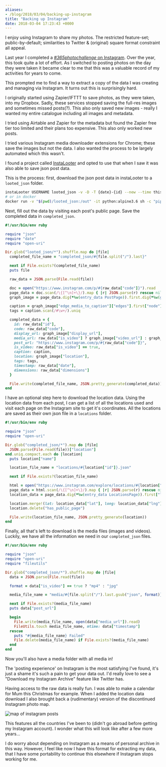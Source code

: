 ```yaml
---
aliases:
- /blog/2018/03/04/backing-up-instagram
title: "Backing up Instagram"
date: 2018-03-04 17:23:43 +0000
---
```


I enjoy using Instagram to share my photos. The restricted feature-set;
public-by-default; similarities to Twitter & (original) square format
constraint all appeal.

Last year I completed a [_#365photochallenge_ on
Instagram](https://www.instagram.com/p/BdX-nBXnuks/). Over the year, this took
quite a lot of effort. As I switched to posting photos on the day they were
taken it became clear to me that this was a valuable record of my activities
for years to come.

This prompted me to find a way to extract a copy of the data I was creating and
managing via Instagram. It turns out this is surprisingly hard.

I originally started using Zapier/IFTTT to save photos, as they were taken,
into my Dropbox. Sadly, these services stopped saving the full-res images and
sometimes missed posts(?). This also only saved new images - really I wanted my
entire catalogue including all images and metadata.

I tried using Airtable and Zapier for the metadata but found the Zapier free
tier too limited and their plans too expensive. This also only worked new
posts.

I tried various Instagram media downloader extensions for Chrome; these save
the images but not the data. I also wanted the process to be largely automated
which this wasn't.

I found a project called [InstaLooter](https://github.com/althonos/InstaLooter)
and opted to use that when I saw it was also able to save json post data.

This is the process: first, download the json post data in instaLooter to a
`looted_json` folder.

```bash
instaLooter USERNAME looted_json -v -D -T {date}-{id} --new --time thisyear
# or in docker
docker run -v "$(pwd)/looted_json:/out" -it python:alpine3.6 sh -c "pip install instaLooter && ls /out && instaLooter USERNAME /out -v -D -T {date}-{id} --new --time thisyear"
```

Next, fill out the data by visiting each post's public page. Save the completed
data in `completed_json`.

```ruby
#!/usr/bin/env ruby

require "json"
require "date"
require "open-uri"

Dir.glob("looted_json/*").shuffle.map do |file|
  completed_file_name = "completed_json/#{file.split("/").last}"

  next if File.exists?(completed_file_name)
  puts file

  raw_data = JSON.parse(File.read(file))

  doc = open("https://www.instagram.com/p/#{raw_data["code"]}").read
  page_data = doc.scan(/\{[^\n]+\}/).map { |r| JSON.parse(r) rescue nil }.compact.first
  graph_image = page_data.dig(*%w(entry_data PostPage)).first.dig(*%w(graphql shortcode_media))

  caption = graph_image["edge_media_to_caption"]["edges"].first["node"]["text"] rescue ""
  tags = caption.scan(/#\w+/).uniq

  completed_data = {
    id: raw_data["id"],
    code: raw_data["code"],
    display_url: graph_image["display_url"],
    media_url: raw_data["is_video"] ? graph_image["video_url"] : graph_image["display_url"],
    post_url: "https://www.instagram.com/p/#{raw_data["code"]}",
    is_video: raw_data["is_video"] == true,
    caption: caption,
    location: graph_image["location"],
    tags: tags,
    timestamp: raw_data["date"],
    dimensions: raw_data["dimensions"]
  }

  File.write(completed_file_name, JSON.pretty_generate(completed_data))
end
```

I have an optional step here to download the location data. Using the location
data from each post, I can get a list of all the locations used and visit each
page on the Instagram site to get it's coordinates. All the locations are saved
as their own json file in a `locations` folder.

```ruby
#!/usr/bin/env ruby

require "json"
require "open-uri"

Dir.glob("completed_json/*").map do |file|
  JSON.parse(File.read(file))["location"]
end.uniq.compact.each do |location|
  puts location["name"]

  location_file_name = "locations/#{location["id"]}.json"

  next if File.exists?(location_file_name)

  html = open("https://www.instagram.com/explore/locations/#{location["id"]}").read
  page_data = html.scan(/\{[^\n]+\}/).map { |r| JSON.parse(r) rescue nil }.compact.first
  location_data = page_data.dig(*%w(entry_data LocationsPage)).first["location"]

  location.merge!(lat: location_data["lat"], long: location_data["lng"])
  location.delete("has_public_page")

  File.write(location_file_name, JSON.pretty_generate(location))
end
```

Finally, all that's left to download is the media files (images and videos).
Luckily, we have all the information we need in our `completed_json` files.

```ruby
#!/usr/bin/env ruby

require "json"
require "open-uri"
require "fileutils"

Dir.glob("completed_json/*").shuffle.map do |file|
  data = JSON.parse(File.read(file))

  format = data["is_video"] == true ? "mp4" : "jpg"

  media_file_name = "media/#{file.split("/").last.gsub("json", format)}"

  next if File.exists?(media_file_name)
  puts data["post_url"]

  begin
    File.write(media_file_name, open(data["media_url"]).read)
    FileUtils.touch media_file_name, mtime: data["timestamp"]
  rescue
    puts "#{media_file_name} Failed"
    File.delete(media_file_name) if File.exists?(media_file_name)
  end
end
```

Now you'll also have a media folder with all media in!

The 'posting experience' on Instagram is the most satisfying I've found, it's
just a shame it's such a pain to get your data out. I'd really love to see a
"Download my Instagram Archive" feature like Twitter has.

Having access to the raw data is really fun. I was able to make a calendar for
Mum this Christmas for example. When I added the location data download I also
brought back a (rudimentary) version of the discontinued Instagram photo map.

![map of instagram posts](/posts/2018-03-04-backing-up-instagram/map.jpg)

This features all the countries I've been to (didn't go abroad before getting
my Instagram account). I wonder what this will look like after a few more
years...

I do worry about depending on Instagram as a means of personal archive in this
way. However, I feel like now I have this format for extracting my data, that I
have some portability to continue this elsewhere if Instagram stops working for
me.
